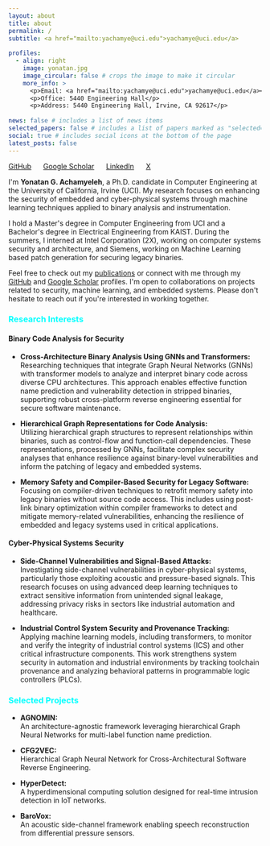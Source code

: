 ```yaml
---
layout: about
title: about
permalink: /
subtitle: <a href="mailto:yachamye@uci.edu">yachamye@uci.edu</a>
  
profiles:
  - align: right
    image: yonatan.jpg
    image_circular: false # crops the image to make it circular
    more_info: >
      <p>Email: <a href="mailto:yachamye@uci.edu">yachamye@uci.edu</a></p>
      <p>Office: 5440 Engineering Hall</p>
      <p>Address: 5440 Engineering Hall, Irvine, CA 92617</p>
    
news: false # includes a list of news items
selected_papers: false # includes a list of papers marked as "selected={true}"
social: true # includes social icons at the bottom of the page
latest_posts: false
---
```

  
[GitHub](https://github.com/emegua) &nbsp;&nbsp;&nbsp;&nbsp; [Google Scholar](https://scholar.google.com/citations?user=_5z8U80AAAAJ) &nbsp;&nbsp;&nbsp;&nbsp;  [LinkedIn](https://www.linkedin.com/in/yonatan-g-achamyeleh-47310414a/) &nbsp;&nbsp;&nbsp;&nbsp; [X](https://x.com/YonatanGizachew) 



I'm **Yonatan G. Achamyeleh**, a Ph.D. candidate in Computer Engineering at the University of California, Irvine (UCI). My research focuses on enhancing the security of embedded and cyber-physical systems through machine learning techniques applied to binary analysis and instrumentation.

I hold a Master's degree in Computer Engineering from UCI and a Bachelor's degree in Electrical Engineering from KAIST. During the summers, I interned at Intel Corporation (2X), working on computer systems security and architecture, and Siemens, working on Machine Learning based patch generation for securing legacy binaries.

Feel free to check out my [publications](/publications/) or connect with me through my [GitHub](https://github.com/emegua) and [Google Scholar](https://scholar.google.com/citations?user=_5z8U80AAAAJ) profiles. I'm open to collaborations on projects related to security, machine learning, and embedded systems. Please don't hesitate to reach out if you're interested in working together.

### <span style="color:cyan;">Research Interests</span>

#### Binary Code Analysis for Security

- **Cross-Architecture Binary Analysis Using GNNs and Transformers:**  
  Researching techniques that integrate Graph Neural Networks (GNNs) with transformer models to analyze and interpret binary code across diverse CPU architectures. This approach enables effective function name prediction and vulnerability detection in stripped binaries, supporting robust cross-platform reverse engineering essential for secure software maintenance.

- **Hierarchical Graph Representations for Code Analysis:**  
  Utilizing hierarchical graph structures to represent relationships within binaries, such as control-flow and function-call dependencies. These representations, processed by GNNs, facilitate complex security analyses that enhance resilience against binary-level vulnerabilities and inform the patching of legacy and embedded systems.

- **Memory Safety and Compiler-Based Security for Legacy Software:**  
  Focusing on compiler-driven techniques to retrofit memory safety into legacy binaries without source code access. This includes using post-link binary optimization within compiler frameworks to detect and mitigate memory-related vulnerabilities, enhancing the resilience of embedded and legacy systems used in critical applications.

#### Cyber-Physical Systems Security

- **Side-Channel Vulnerabilities and Signal-Based Attacks:**  
  Investigating side-channel vulnerabilities in cyber-physical systems, particularly those exploiting acoustic and pressure-based signals. This research focuses on using advanced deep learning techniques to extract sensitive information from unintended signal leakage, addressing privacy risks in sectors like industrial automation and healthcare.

- **Industrial Control System Security and Provenance Tracking:**  
  Applying machine learning models, including transformers, to monitor and verify the integrity of industrial control systems (ICS) and other critical infrastructure components. This work strengthens system security in automation and industrial environments by tracking toolchain provenance and analyzing behavioral patterns in programmable logic controllers (PLCs).

### <span style="color:cyan;">Selected Projects</span>

- **AGNOMIN:**  
  An architecture-agnostic framework leveraging hierarchical Graph Neural Networks for multi-label function name prediction.

- **CFG2VEC:**  
  Hierarchical Graph Neural Network for Cross-Architectural Software Reverse Engineering.

- **HyperDetect:**  
  A hyperdimensional computing solution designed for real-time intrusion detection in IoT networks.

- **BaroVox:**  
  An acoustic side-channel framework enabling speech reconstruction from differential pressure sensors.

